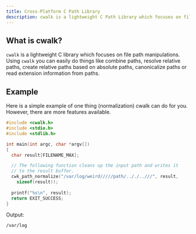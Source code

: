 ```yaml
---
title: Cross-Platform C Path Library
description: cwalk is a lightweight C Path Library which focuses on file path manipulations. Using ``cwalk`` you can easily do things like combine paths, resolve relative paths, create relative paths based on absolute paths, canonicalize paths or read extension information from paths.
---
```


## What is cwalk? 
``cwalk`` is a lightweight C library which focuses on file path manipulations. Using ``cwalk`` you can easily do things like combine paths, resolve relative paths, create relative paths based on absolute paths, canonicalize paths or read extension information from paths.

## Example
Here is a simple example of one thing (normalization) cwalk can do for you. However, there are more features available.
```c
#include <cwalk.h>
#include <stdio.h>
#include <stdlib.h>

int main(int argc, char *argv[])
{
  char result[FILENAME_MAX];

  // The following function cleans up the input path and writes it
  // to the result buffer.
  cwk_path_normalize("/var/log/weird/////path/.././..///", result,
    sizeof(result));
  
  printf("%s\n", result);
  return EXIT_SUCCESS;
}
```

Output:
```
/var/log
```